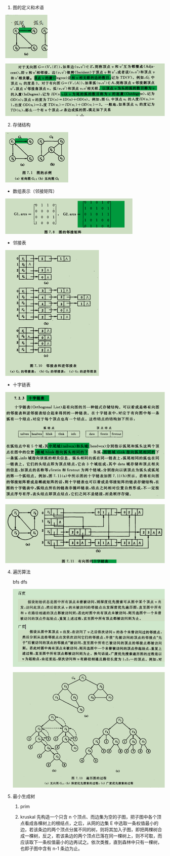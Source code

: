 1. 图的定义和术语
   
![Image text](https://github.com/7Meet112/Algorithm-Notes/blob/main/image/hutouhuwei.png)

![Image text](https://github.com/7Meet112/Algorithm-Notes/blob/main/image/ruduchudu.png)
 
2. 存储结构
   
![Image text](https://github.com/7Meet112/Algorithm-Notes/blob/main/image/basepic.png)

   - 数组表示（邻接矩阵）
     
   ![Image text](https://github.com/7Meet112/Algorithm-Notes/blob/main/image/lingjiejuzhen.png)
   - 邻接表
     
   ![Image text](https://github.com/7Meet112/Algorithm-Notes/blob/main/image/linjiebiao.png)
   - 十字链表

   ![Image text](https://github.com/7Meet112/Algorithm-Notes/blob/main/image/shizilianbiao2.png)
   
   ![Image text](https://github.com/7Meet112/Algorithm-Notes/blob/main/image/shizilianbiao.png)
   
4. 遍历算法
   
   bfs dfs
   
   ![Image text](https://github.com/7Meet112/Algorithm-Notes/blob/main/image/dfsbfs2.png)

   ![Image text](https://github.com/7Meet112/Algorithm-Notes/blob/main/image/dfsbfs.png)
6. 最小生成树
   1. prim
      
   2. kruskal
      先构造一个只含 n 个顶点、而边集为空的子图，把子图中各个顶点看成各棵树上的根结点，之后，从网的边集 E 中选取一条权值最小的边，若该条边的两个顶点分属不同的树，则将其加入子图，即把两棵树合成一棵树，反之，若该条边的两个顶点已落在同一棵树上，则不可取，而应该取下一条权值最小的边再试之。依次类推，直到森林中只有一棵树，也即子图中含有 n-1 条边为止。

